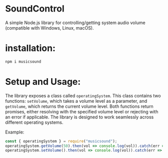 # SoundControl
A simple Node.js library for controlling/getting system audio volume (compatible with Windows, Linux, macOS).

# installation:
```bash
npm i musicsound
```

# Setup and Usage:
The library exposes a class called `operatingSystem`. This class contains two functions: `setVolume`, which takes a volume level as a parameter, and `getVolume`, which returns the current volume level. Both functions return promises, either resolving with the specified volume level or rejecting with an error if applicable. The library is designed to work seamlessly across different operating systems.

Example: 
```js
const { operatingSystem } = require("musicsound");
operatingSystem.getVolume(50).then(vol => console.log(vol)).catch(err => console.log(err))
operatingSystem.setVolume().then(vol => console.log(vol)).catch(err => console.log(err))
```

